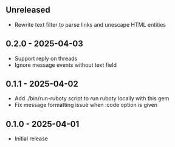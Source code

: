 ## Unreleased

- Rewrite text filter to parse links and unescape HTML entities

## 0.2.0 - 2025-04-03

- Support reply on threads
- Ignore message events without text field

## 0.1.1 - 2025-04-02

- Add ./bin/run-ruboty script to run ruboty locally with this gem
- Fix message formatting issue when :code option is given

## 0.1.0 - 2025-04-01

- Initial release
